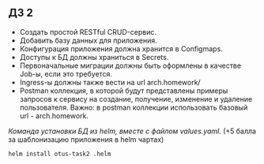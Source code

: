 ## ДЗ 2

- Создать простой RESTful CRUD-сервис.
- Добавить базу данных для приложения.
- Конфигурация приложения должна хранится в Configmaps.
- Доступы к БД должны храниться в Secrets.
- Первоначальные миграции должны быть оформлены в качестве Job-ы, если это требуется.
- Ingress-ы должны также вести на url arch.homework/
- Postman коллекция, в которой будут представлены примеры запросов к сервису на создание, получение, изменение и удаление пользователя. Важно: в postman коллекции использовать базовый url - arch.homework.

*Команда установки БД из helm, вместе с файлом values.yaml.* (+5 балла за шаблонизацию приложения в helm чартах)

```shell
helm install otus-task2 .helm
```

